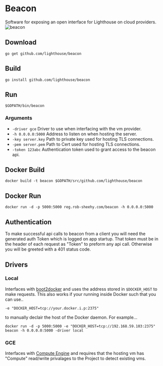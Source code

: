 # Beacon
Software for exposing an open interface for Lighthouse on cloud providers.
![beacon](http://i.imgur.com/OGIcqyq.png)

## Download
```
go get github.com/lighthouse/beacon
```

## Build
```
go install github.com/lighthouse/beacon
```

## Run
```
$GOPATH/bin/beacon
```

### Arguments
* ```-driver gce``` Driver to use when interfacing with the vm provider.
* ```-h 0.0.0.0:5000``` Address to listen on when hosting the server.
* ```-key server.key``` Path to private key used for hosting TLS connections.
* ```-pem server.pem``` Path to Cert used for hosting TLS connections.
* ```-token 123abc``` Authentication token used to grant access to the beacon api.



## Docker Build
```
docker build -t beacon $GOPATH/src/github.com/lighthouse/beacon
```

## Docker Run
```
docker run -d -p 5000:5000 reg.rob-sheehy.com/beacon -h 0.0.0.0:5000
```

## Authentication
To make successful api calls to beacon from a client you will need the generated auth Token which is logged on app startup.
That token must be in the header of each request as "Token" to preform any api call. Otherwise you will be greeted with a 401 status code.

## Drivers

### Local
Interfaces with [boot2docker](http://boot2docker.io/) and uses the address stored in ```$DOCKER_HOST``` to make requests. This also works if your running inside Docker such that you can use..
```
-e "DOCKER_HOST=tcp://your.docker.i.p:2375"
```
to manually declair the host of the Docker daemon. For example...
```
docker run -d -p 5000:5000 -e "DOCKER_HOST=tcp://192.168.59.103:2375" beacon -h 0.0.0.0:5000 -driver local
```

### GCE
Interfaces with [Compute Engine](https://cloud.google.com/compute/) and requires that the hosting vm has "Compute" read/write privalages to the Project to detect existing vms.
